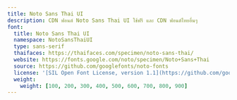 ```yaml
---
title: Noto Sans Thai UI
description: CDN ฟอนต์ Noto Sans Thai UI ใช้ฟรี และ CDN ฟอนต์ไทยอื่นๆ
font:
  title: Noto Sans Thai UI
  namespace: NotoSansThaiUI
  type: sans-serif
  thaifaces: https://thaifaces.com/specimen/noto-sans-thai/
  website: https://fonts.google.com/noto/specimen/Noto+Sans+Thai
  source: https://github.com/googlefonts/noto-fonts
  license: '[SIL Open Font License, version 1.1](https://github.com/googlefonts/noto-fonts/blob/main/LICENSE)'
  weight:
    weight: [100, 200, 300, 400, 500, 600, 700, 800, 900]
---
```


<div></div>
